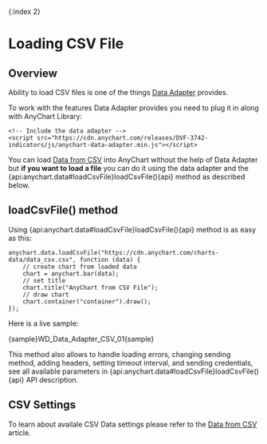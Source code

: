 {:index 2}
# Loading CSV File

## Overview

Ability to load CSV files is one of the things [Data Adapter](Overview) provides.

To work with the features Data Adapter provides you need to plug it in along with AnyChart Library:

```
<!-- Include the data adapter -->
<script src="https://cdn.anychart.com/releases/DVF-3742-indicators/js/anychart-data-adapter.min.js"></script>
```

You can load [Data from CSV](../Data_From_CSV) into AnyChart without the help of Data Adapter but **if you want to load a file** you can do it using the data adapter and the {api:anychart.data#loadCsvFile}loadCsvFile(){api} method as described below.

## loadCsvFile() method

Using {api:anychart.data#loadCsvFile}loadCsvFile(){api} method is as easy as this:

```
anychart.data.loadCsvFile("https://cdn.anychart.com/charts-data/data_csv.csv", function (data) {
	// create chart from loaded data
	chart = anychart.bar(data);
	// set title
	chart.title("AnyChart from CSV File");
	// draw chart
	chart.container("container").draw();
});
```

Here is a live sample:

{sample}WD\_Data\_Adapter\_CSV\_01{sample}

This method also allows to handle loading errors, changing sending method, adding headers, setting timeout interval, and sending credentials, see all available parameters in {api:anychart.data#loadCsvFile}loadCsvFile(){api} API description.

## CSV Settings

To learn about availale CSV Data settings please refer to the [Data from CSV](../Data_From_CSV) article.